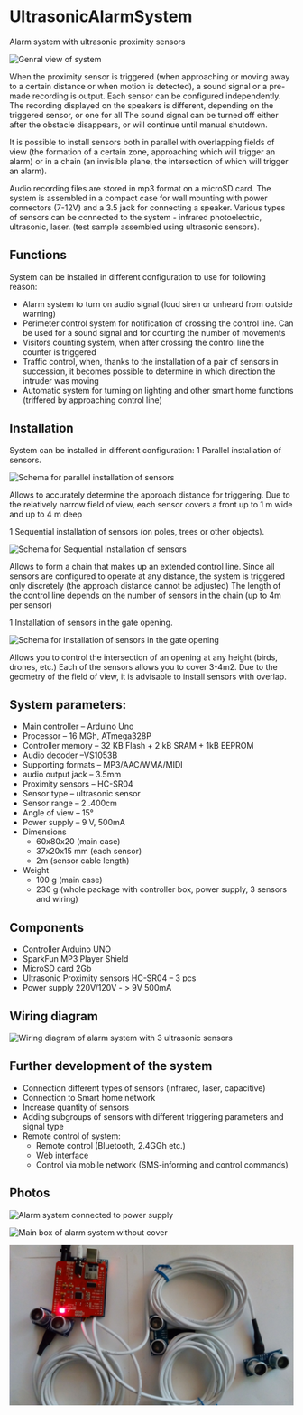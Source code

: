 # UltrasonicAlarmSystem
Alarm system with ultrasonic proximity sensors

![Genral view of system](https://github.com/Brabn/UltrasonicAlarmSystem/blob/main/Photo/UltrasonicAlarmSystem.AllComponents.jpg)

When the proximity sensor is triggered (when approaching or moving away to a certain distance or when motion is detected), a sound signal or a pre-made recording is output. Each sensor can be configured independently. The recording displayed on the speakers is different, depending on the triggered sensor, or one for all
The sound signal can be turned off either after the obstacle disappears, or will continue until manual shutdown. 

It is possible to install sensors both in parallel with overlapping fields of view (the formation of a certain zone, approaching which will trigger an alarm) or in a chain (an invisible plane, the intersection of which will trigger an alarm).

Audio recording files are stored in mp3 format on a microSD card. 
The system is assembled in a compact case for wall mounting with power connectors (7-12V) and a 3.5 jack for connecting a speaker. Various types of sensors can be connected to the system - infrared photoelectric, ultrasonic, laser. (test sample assembled using ultrasonic sensors).

## Functions
System can be installed in different configuration to use for following reason:
* Alarm system to turn on audio signal (loud siren or unheard from outside warning) 
* Perimeter control system for notification of crossing the control line. Can be used for a sound signal and for counting the number of movements
* Visitors counting system, when after crossing the control line the counter is triggered
* Traffic control, when, thanks to the installation of a pair of sensors in succession, it becomes possible to determine in which direction the intruder was moving
* Automatic system for turning on lighting and other smart home functions (triffered by approaching control line)
 
## Installation
System can be installed in different configuration:
1 Parallel installation of sensors. 

![Schema for parallel installation of sensors](https://github.com/Brabn/UltrasonicAlarmSystem/blob/main/Photos/UltrasonicAlarmSystem.Wall.jpg)

Allows to accurately determine the approach distance for triggering. Due to the relatively narrow field of view, each sensor covers a front up to 1 m wide and up to 4 m deep
  
1 Sequential installation of sensors (on poles, trees or other objects). 

![Schema for Sequential installation of sensors](https://github.com/Brabn/UltrasonicAlarmSystem/blob/main/Photos/UltrasonicAlarmSystem.InLine.jpg)

Allows to form a chain that makes up an extended control line. Since all sensors are configured to operate at any distance, the system is triggered only discretely (the approach distance cannot be adjusted) The length of the control line depends on the number of sensors in the chain (up to 4m per sensor)

1 Installation of sensors in the gate opening. 

![Schema for installation of sensors in the gate opening](https://github.com/Brabn/UltrasonicAlarmSystem/blob/main/Photos/UltrasonicAlarmSystem.Gate.jpg)

Allows you to control the intersection of an opening at any height (birds, drones, etc.)
Each of the sensors allows you to cover 3-4m2. Due to the geometry of the field of view, it is advisable to install sensors with overlap.

## System parameters:

* Main controller		– Arduino Uno 
* Processor 			– 16 MGh, ATmega328P
* Controller memory		– 32 KB Flash + 2 kB SRAM + 1kB EEPROM
* Audio decoder			–VS1053B
* Supporting formats		– MP3/AAC/WMA/MIDI
* audio output jack		– 3.5mm
* Proximity sensors 		– HC-SR04 
* Sensor type			– ultrasonic sensor
* Sensor range 			– 2..400cm
* Angle of view			– 15°
* Power supply 			– 9 V, 500mA
* Dimensions
    - 60x80x20 (main case)
    - 37x20x15 mm (each sensor) 
    - 2m (sensor cable length)
* Weight
    - 100 g (main case)
    - 230 g (whole package with controller box, power supply, 3 sensors and wiring)


## Components
* Controller Arduino UNO 
* SparkFun MP3 Player Shield
* MicroSD card 2Gb
* Ultrasonic Proximity sensors  HC-SR04 – 3 pcs
* Power supply 220V/120V - > 9V 500mA


## Wiring diagram
 
![Wiring diagram of alarm system with 3 ultrasonic sensors](https://github.com/Brabn/UltrasonicAlarmSystem/blob/main/Wiring_diagram/UltrasonicAlarmSystem.Wiring_diagram.jpg)

## Further development of the system
* Connection different types of sensors (infrared, laser, capacitive)
* Connection to Smart home network
* Increase quantity of sensors
* Adding subgroups of sensors with different triggering parameters and signal type
* Remote control of system:
    - Remote control (Bluetooth, 2.4GGh etc.)
    - Web interface
    - Control via mobile network (SMS-informing and control commands)

## Photos

![Alarm system connected to power supply](https://github.com/Brabn/UltrasonicAlarmSystem/blob/main/Photos/UltrasonicAlarmSystem.PoweredOn.jpg)

![Main box of alarm system without cover](https://github.com/Brabn/UltrasonicAlarmSystem/blob/main/Photos/UltrasonicAlarmSystem.ControllerBox_opened.jpg)

![All components of alarm system without box](https://github.com/Brabn/UltrasonicAarmSystem/blob/main/Photos/UltrasonicAarmSystem.Controller.jpg)

 
 
 
